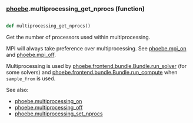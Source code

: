 ### [phoebe](phoebe.md).multiprocessing_get_nprocs (function)


```py

def multiprocessing_get_nprocs()

```



Get the number of processors used within multiprocessing.

MPI will always take preference over multiprocessing.  See [phoebe.mpi_on](phoebe.mpi_on.md)
and [phoebe.mpi_off](phoebe.mpi_off.md).

Multiprocessing is used by
[phoebe.frontend.bundle.Bundle.run_solver](phoebe.frontend.bundle.Bundle.run_solver.md) (for some solvers) and
[phoebe.frontend.bundle.Bundle.run_compute](phoebe.frontend.bundle.Bundle.run_compute.md) when `sample_from` is used.

See also:
* [phoebe.multiprocessing_on](phoebe.multiprocessing_on.md)
* [phoebe.multiprocessing_off](phoebe.multiprocessing_off.md)
* [phoebe.multiprocessing_set_nprocs](phoebe.multiprocessing_set_nprocs.md)
